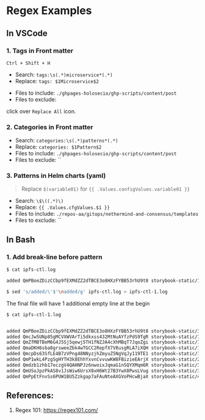# Regex Examples

## In VSCode

### 1. Tags in Front matter


`Ctrl + Shift + H`

* Search: `tags:\s(.*)microservice*(.*)`
* Replace: `tags: $1Microservice$2`
- Files to include: `./ghpages-holosecio/ghp-scripts/content/post`
- Files to exclude: 

click over `Replace All` icon.

### 2. Categories in Front matter

* Search: `categories:\s(.*)patterns*(.*)`
* Replace: `categories: $1Pattern$2`
* Files to include: `./ghpages-holosecio/ghp-scripts/content/post`
* Files to exclude: ``

### 3. Patterns in Helm charts (yaml)

> Replace `$(variable01)` for `{{ .Values.configValues.variable01 }}`


* Search: `\$\((.*)\)`
* Replace: `{{ .Values.cfgValues.$1 }}`
* Files to include: `./repos-aa/gitops/nethermind-and-consensus/templates`
* Files to exclude: ``

## In Bash

### 1. Add break-line before pattern



```sh
$ cat ipfs-ctl.log

added QmPBoeZDizCCbp9fEXMdZZ2dTBCE3o8HXzFYBB53rhU9t8 storybook-static/110.d70b3a9a.iframe.bundle.js added QmcJw5UNp85gMCVXWVArTi5dkxss432MtNuAYfzPdS9TgR storybook-static/110.d70b3a9a.iframe.bundle.js.LICENSE.txt added QmZfMBTBeM6G4J5Sj5qewj5TH1fNZJA4cXhMBqT7JqoZgi storybook-static/110.d70b3a9a.iframe.bundle.js.map added QmaDKH6sba8grsweeZbk4wTGCC2RepfX7V8usgRLA7iXQH storybook-static/138.74528a6c.iframe.bundle.js added QmcpDs63SfLE4B7zVPng48NNyzjhZmyuZ5NgVqJy119TE1 storybook-static/138.74528a6c.iframe.bundle.js.LICENSE.txt added QmP1wkL4PzgSgHYTH3k8EhhYxvnCvvuwKW8FBizieEArjX storybook-static/202.b19e92a3.iframe.bundle.js added Qmdzb1zhb17eczgV4QAHNPJz6nwoixJqmaG1nSQYXMqm6R storybook-static/328.0553b030.iframe.bundle.js added QmUSoJpzPkAS8v1JsWiw6UrsX8xH6Wt27B3YwX8PwsLVug storybook-static/332.06342c8f.iframe.bundle.js added QmPpEtFnvSs6PUW1BU5Zzkgap7aFAuNteAXGVoPHcwBjaX storybook-static/426.c1bbbb9b.iframe.bundle.js
```

```sh
$ sed 's/added/\'$'\nadded/g' ipfs-ctl.log > ipfs-ctl-1.log
```

The final file will have 1 additional empty line at the begin
```sh
$ cat ipfs-ctl-1.log


added QmPBoeZDizCCbp9fEXMdZZ2dTBCE3o8HXzFYBB53rhU9t8 storybook-static/110.d70b3a9a.iframe.bundle.js 
added QmcJw5UNp85gMCVXWVArTi5dkxss432MtNuAYfzPdS9TgR storybook-static/110.d70b3a9a.iframe.bundle.js.LICENSE.txt 
added QmZfMBTBeM6G4J5Sj5qewj5TH1fNZJA4cXhMBqT7JqoZgi storybook-static/110.d70b3a9a.iframe.bundle.js.map 
added QmaDKH6sba8grsweeZbk4wTGCC2RepfX7V8usgRLA7iXQH storybook-static/138.74528a6c.iframe.bundle.js 
added QmcpDs63SfLE4B7zVPng48NNyzjhZmyuZ5NgVqJy119TE1 storybook-static/138.74528a6c.iframe.bundle.js.LICENSE.txt 
added QmP1wkL4PzgSgHYTH3k8EhhYxvnCvvuwKW8FBizieEArjX storybook-static/202.b19e92a3.iframe.bundle.js 
added Qmdzb1zhb17eczgV4QAHNPJz6nwoixJqmaG1nSQYXMqm6R storybook-static/328.0553b030.iframe.bundle.js 
added QmUSoJpzPkAS8v1JsWiw6UrsX8xH6Wt27B3YwX8PwsLVug storybook-static/332.06342c8f.iframe.bundle.js 
added QmPpEtFnvSs6PUW1BU5Zzkgap7aFAuNteAXGVoPHcwBjaX storybook-static/426.c1bbbb9b.iframe.bundle.js 
```


## References:

1. Regex 101: https://regex101.com/

